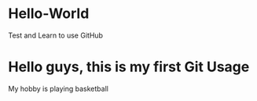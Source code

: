 # Hello-World
Test and Learn to use GitHub

<h1>Hello guys, this is my first Git Usage</h1>
<p> My hobby is playing basketball </p>
